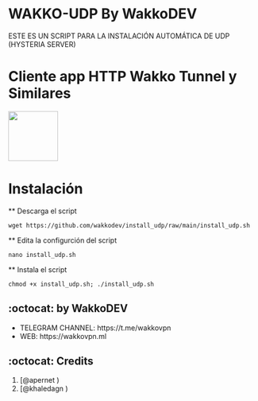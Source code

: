 # WAKKO-UDP By WakkoDEV

ESTE ES UN SCRIPT PARA LA INSTALACIÓN AUTOMÁTICA DE UDP (HYSTERIA SERVER) 



# Cliente app HTTP Wakko Tunnel y Similares

<p>
<a href="https://play.google.com/store/apps/details?id=com.wakko.hwt"><img src="https://play.google.com/intl/en_us/badges/images/generic/en-play-badge.png" height="100"></a>
</p>


# Instalación


** Descarga el script
```
wget https://github.com/wakkodev/install_udp/raw/main/install_udp.sh
```
** Edita la configurción del script
```
nano install_udp.sh
```
** Instala el script
```
chmod +x install_udp.sh; ./install_udp.sh
```

## :octocat: by WakkoDEV
<ul>
 <li>TELEGRAM CHANNEL: https://t.me/wakkovpn</li>
 <li>WEB: https://wakkovpn.ml</li>
 
 </ul>
 
## :octocat: Credits

1. [@apernet )
2. [@khaledagn )
